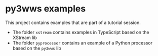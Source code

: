 # py3wws examples

This project contains examples that are part of a tutorial session.
 
- The folder `xstream`  contains examples in TypeScript based on the XStream lib
- The folder `pyprocessor` contains an example of a Python processor based on the `py3wws` lib